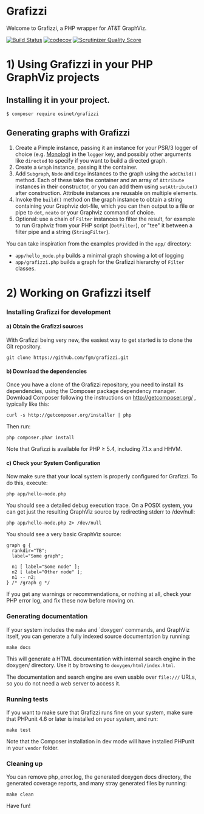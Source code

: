 Grafizzi
========

Welcome to Grafizzi, a PHP wrapper for AT&T GraphViz.

[![Build Status](https://secure.travis-ci.org/fgm/grafizzi.png?branch=master)](http://travis-ci.org/fgm/grafizzi)
[![codecov](https://codecov.io/gh/fgm/grafizzi/branch/master/graph/badge.svg)](https://codecov.io/gh/fgm/grafizzi)
[![Scrutinizer Quality Score](https://scrutinizer-ci.com/g/fgm/grafizzi/badges/quality-score.png?s=95ce57b528611f1f89868672f04e3af65ba73801)](https://scrutinizer-ci.com/g/fgm/grafizzi/)


# 1) Using Grafizzi in your PHP GraphViz projects

## Installing it in your project.

```bash
$ composer require osinet/grafizzi
```

## Generating graphs with Grafizzi

1. Create a Pimple instance, passing it an instance for your PSR/3 logger of choice
  (e.g. [Monolog]) in the `logger` key, and possibly other arguments like 
  `directed` to specify if you want to build a directed graph.
1. Create a `Graph` instance, passing it the container.
1. Add `Subgraph`, `Node` and `Edge` instances to the graph using the 
  `addChild()` method. Each of these take the container and an array of 
  `Attribute` instances in their constructor, or you can add them using 
  `setAttribute()` after construction. Attribute instances are reusable on
  multiple elements.
1. Invoke the `build()` method on the graph instance to obtain a string 
   containing your Graphviz dot-file, which you can then output to a file or
   pipe to `dot`, `neato` or your Graphviz command of choice.
1. Optional: use a chain of `Filter` instances to filter the result, for example
   to run Graphviz from your PHP script (`DotFilter`), or "tee" it between a
   filter pipe and a string (`StringFilter`).
   
You can take inspiration from the examples provided in the `app/` directory:

* `app/hello_node.php` builds a minimal graph showing a lot of logging
* `app/grafizzi.php` builds a graph for the Grafizzi hierarchy of `Filter` 
  classes.
  
[Monolog]: https://github.com/Seldaek/monolog

# 2) Working on Grafizzi itself

### Installing Grafizzi for development

#### a) Obtain the Grafizzi sources

With Grafizzi being very new, the easiest way to get started is to clone the
Git repository.

    git clone https://github.com/fgm/grafizzi.git


#### b) Download the dependencies

Once you have a clone of the Grafizzi repository, you need to install its
dependencies, using the Composer package dependency manager. Download Composer
following the instructions on http://getcomposer.org/ , typically like this:

    curl -s http://getcomposer.org/installer | php

Then run:

    php composer.phar install

Note that Grafizzi is available for PHP &ge; 5.4, including 7.1.x and HHVM.


#### c) Check your System Configuration

Now make sure that your local system is properly configured for Grafizzi. To do
this, execute:

    php app/hello-node.php

You should see a detailed debug execution trace. On a POSIX system, you can get
just the resulting GraphViz source by redirecting stderr to /dev/null:

    php app/hello-node.php 2> /dev/null

You should see a very basic GraphViz source:

    graph g {
      rankdir="TB";
      label="Some graph";

      n1 [ label="Some node" ];
      n2 [ label="Other node" ];
      n1 -- n2;
    } /* /graph g */

If you get any warnings or recommendations, or nothing at all, check your PHP
error log, and fix these now before moving on.


###  Generating documentation

If your system includes the `make` and `doxygen' commands, and GraphViz itself,
you can generate a fully indexed source documentation by running:

    make docs

This will generate a HTML documentation with internal search engine in the
doxygen/ directory. Use it by browsing to `doxygen/html/index.html`.

The documentation and search engine are  even usable over `file:///` URLs, so
you do not need a web server to access it.


### Running tests

If you want to make sure that Grafizzi runs fine on your system, make sure
that PHPunit 4.6 or later is installed on your system, and run:

    make test

Note that the Composer installation in dev mode will have installed PHPunit in
your `vendor` folder.


### Cleaning up

You can remove php_error.log, the generated doxygen docs directory, the 
generated coverage reports, and many stray generated files by running:

    make clean


Have fun!
